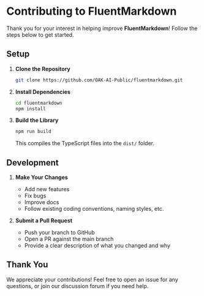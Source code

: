 # Contributing to FluentMarkdown

Thank you for your interest in helping improve **FluentMarkdown**! Follow the steps below to get started.

## Setup

1. **Clone the Repository**

    ```bash
    git clone https://github.com/OAK-AI-Public/fluentmarkdown.git
    ```

2. **Install Dependencies**

    ```bash
    cd fluentmarkdown
    npm install
    ```

3. **Build the Library**

    ```bash
    npm run build
    ```

    This compiles the TypeScript files into the `dist/` folder.

## Development

1. **Make Your Changes**

    - Add new features
    - Fix bugs
    - Improve docs
    - Follow existing coding conventions, naming styles, etc.

2. **Submit a Pull Request**

    - Push your branch to GitHub
    - Open a PR against the main branch
    - Provide a clear description of what you changed and why

## Thank You

We appreciate your contributions! Feel free to open an issue for any questions, or join our discussion forum if you need help.
